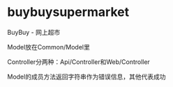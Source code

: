 buybuysupermarket
=================

BuyBuy - 网上超市

Model放在Common/Model里

Controller分两种：Api/Controller和Web/Controller

Model的成员方法返回字符串作为错误信息，其他代表成功
